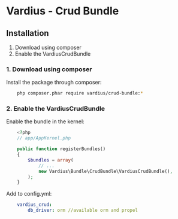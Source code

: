 Vardius - Crud Bundle
======================================

Installation
----------------
1. Download using composer
2. Enable the VardiusCrudBundle

### 1. Download using composer

Install the package through composer:

``` bash
    php composer.phar require vardius/crud-bundle:*
```

### 2. Enable the VardiusCrudBundle

Enable the bundle in the kernel:

``` php
    <?php
    // app/AppKernel.php

    public function registerBundles()
    {
        $bundles = array(
            // ...
            new Vardius\Bundle\CrudBundle\VardiusCrudBundle(),
        );
    }
```

Add to config.yml:

``` yml
    vardius_crud:
        db_driver: orm //available orm and propel
```
